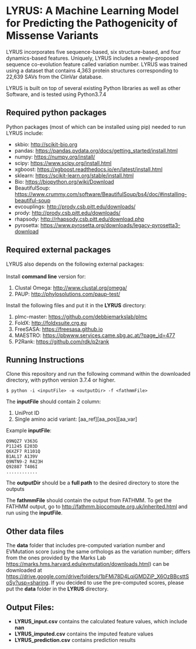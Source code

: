 # LYRUS: A Machine Learning Model for Predicting the Pathogenicity of Missense Variants
LYRUS incorporates five sequence-based, six structure-based, and four dynamics-based features. Uniquely, LYRUS includes a newly-proposed sequence co-evolution feature called variation number. LYRUS was trained using a dataset that contains 4,363 protein structures corresponding to 22,639 SAVs from the ClinVar database.

LYRUS is built on top of several existing Python libraries as well as other Software, and is tested using Python3.7.4

## Required python packages
Python packages (most of which can be installed using pip) needed to run LYRUS include:
- skbio: http://scikit-bio.org
- pandas: https://pandas.pydata.org/docs/getting_started/install.html
- numpy: https://numpy.org/install/
- scipy: https://www.scipy.org/install.html
- xgboost: https://xgboost.readthedocs.io/en/latest/install.html
- sklearn: https://scikit-learn.org/stable/install.html
- Bio: https://biopython.org/wiki/Download
- BeautifulSoup: https://www.crummy.com/software/BeautifulSoup/bs4/doc/#installing-beautiful-soup
- evcouplings: http://prody.csb.pitt.edu/downloads/
- prody: http://prody.csb.pitt.edu/downloads/
- rhapsody: http://rhapsody.csb.pitt.edu/download.php
- pyrosetta: https://www.pyrosetta.org/downloads/legacy-pyrosetta3-download

## Required external packages
LYRUS also depends on the following external packages:<br/><br/>
Install **command line** version for:
1. Clustal Omega: http://www.clustal.org/omega/
2. PAUP: http://phylosolutions.com/paup-test/

Install the following files and put it in the **LYRUS** directory:
1. plmc-master: https://github.com/debbiemarkslab/plmc
2. FoldX: http://foldxsuite.crg.eu
3. FreeSASA: https://freesasa.github.io
4. MAESTRO: https://pbwww.services.came.sbg.ac.at/?page_id=477
5. P2Rank: https://github.com/rdk/p2rank

## Running Instructions
Clone this repository and run the following command within the downloaded directory, with python version 3.7.4 or higher.

```console
$ python -i <inputFile> -o <outputDir> -f <fathmmFile>
```

The **inputFile** should contain 2 column:
  1. UniProt ID
  2. Single amino acid variant: [aa_ref][aa_pos][aa_var]

Example **inputFile**:  
```
Q9NQZ7 V363G
P11245 E203D
Q6XZF7 R1101Q
B1AL17 A139V
Q9NTN9-2 R423H
Q92887 T486I
............
```

The **outputDir** should be a **full path** to the desired directory to store the outputs

The **fathmmFile** should contain the output from FATHMM. To get the FATHMM output,
go to http://fathmm.biocompute.org.uk/inherited.html and run using the **inputFile**.

## Other data files
The **data** folder that includes pre-computed variation number and EVMutation score (using the same orthologs as the variation number; differs from the ones provided by the Marks Lab https://marks.hms.harvard.edu/evmutation/downloads.html) can be downloaded at https://drive.google.com/drive/folders/1bFMi78D4LqjGMDZiP_X6OzBBcsttSoSy?usp=sharing. If you decided to use the pre-computed scores, please put the **data** folder in the **LYRUS** directory.

## Output Files:
- **LYRUS_input.csv** contains the calculated feature values, which include **nan**
- **LYRUS_imputed.csv** contains the imputed feature values
- **LYRUS_prediction.csv** contains prediction results

